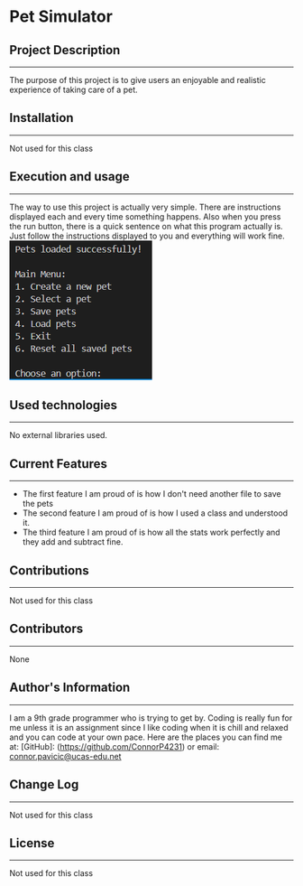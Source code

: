 # Pet Simulator

## Project Description
---
The purpose of this project is to give users an enjoyable and realistic experience of taking care of a pet.


## Installation
---
Not used for this class  

## Execution and usage
---
The way to use this project is actually very simple. There are instructions displayed each and every time something happens. Also when you
press the run button, there is a quick sentence on what this program actually is. Just follow the instructions displayed to you and
everything will work fine.
![Here you should see clean and clear instructions being displayed when a user runs the program.](pet_sim\READMEPHOTO.png)

## Used technologies
---
No external libraries used.

## Current Features
---
+ The first feature I am proud of is how I don't need another file to save the pets
+ The second feature I am proud of is how I used a class and understood it.
+ The third feature I am proud of is how all the stats work perfectly and they add and subtract fine.

## Contributions
---
Not used for this class

## Contributors
---
None

## Author's Information
---
I am a 9th grade programmer who is trying to get by. Coding is really fun for me unless it is an assignment since I like coding when it is chill and relaxed
and you can code at your own pace. Here are the places you can find me at: [GitHub]: (https://github.com/ConnorP4231) or email: connor.pavicic@ucas-edu.net

## Change Log
---
Not used for this class

## License
---
Not used for this class
